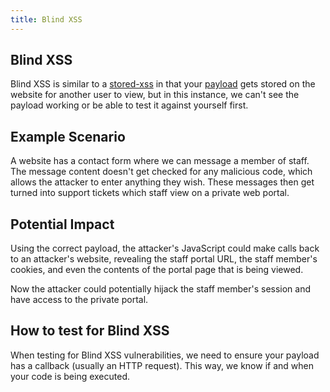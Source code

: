 ```yaml
---
title: Blind XSS
---
```


## Blind XSS

Blind XSS is similar to a [stored-xss](/knowledge/OffSec/pentesting/stored-xss.md) in that your [payload](/knowledge/OffSec/glossary/payload.md) gets stored on the website for another user to view, but in this instance, we can't see the payload working or be able to test it against yourself first.

## Example Scenario

A website has a contact form where we can message a member of staff. The message content doesn't get checked for any malicious code, which allows the attacker to enter anything they wish. These messages then get turned into support tickets which staff view on a private web portal.

## Potential Impact

Using the correct payload, the attacker's JavaScript could make calls back to an attacker's website, revealing the staff portal URL, the staff member's cookies, and even the contents of the portal page that is being viewed.

Now the attacker could potentially hijack the staff member's session and have access to the private portal.

## How to test for Blind XSS

When testing for Blind XSS vulnerabilities, we need to ensure your payload has a callback (usually an HTTP request). This way, we know if and when your code is being executed.
